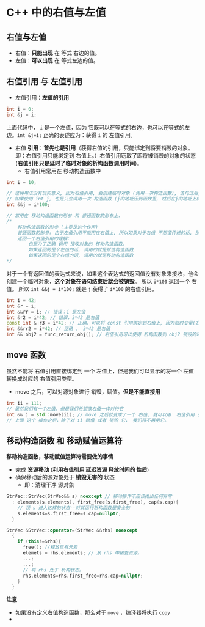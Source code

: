 # C++ 中的右值与左值

## 右值与左值

* 右值：**只能出现** 在 等式 右边的值。
* 左值：**可以出现** 在 等式左边的值。




## 右值引用 与 左值引用

* 左值引用：**左值的引用**

```c++
int i = 0;
int &j = i;
```

上面代码中， `i` 是一个左值，因为 它既可以在等式的右边，也可以在等式的左边。`int &j=i;` 正确的表述应为：获得 `i` 的 左值引用。



* 右值 **引用**：**首先也是引用**（获得右值的引用，只能绑定到将要销毁的对象。即：右值引用只能绑定到 右值上。）右值引用窃取了即将被销毁的对象的状态 (**右值引用只是延时了临时对象的析构函数调用时间**)。
  * 右值引用常用在 移动构造函数中

```c++
int i = 10;

// 这种用法没有现实意义, 因为右值引用, 会创建临时对象 (调用一次构造函数), 语句过后, 临时对象不会销毁.
// 如果使用 int j, 也是只会调用一次 构造函数 (j的地址压到函数里, 然后在j的地址上构造)
int &&j = i*100; 

// 常用在 移动构造函数的形参 和 普通函数的形参上.
/*
	移动构造函数的形参 (主要是这个作用)
	普通函数的形参: 由于左值引用不能用在右值上, 所以如果对于右值 不想值传递的话, 那就用 右值引用吧.
	返回一个右值引用的理解:
		也是为了正确 调用 接收对象的 移动构造函数.
		如果返回的是个左值的话, 调用的就是赋值构造函数
		如果返回的是个右值的话, 调用的就是移动构造函数
*/
```

对于一个有返回值的表达式来说，如果这个表达式的返回值没有对象来接收，他会创建一个临时对象，**这个对象在语句结束后就会被销毁**。 所以 `i*100` 返回一个 右值。 所以 `int &&j = i*100;` 就是 `j` 获得了 `i*100` 的右值引用。



```c++
int i = 42;
int &r = i;
int &&rr = i; // 错误：i 是左值
int &r2 = i*42; // 错误，i*42 是右值
const int & r3 = i*42; // 正确，可以将 const 引用绑定到右值上, 因为临时变量(右值)是 const 的?
int &&rr2 = i*42; // 正确 ， i*42 是右值
int && obj2 = func_return_obj(); // 右值引用可以使得 析构函数到 obj2 销毁的时候再执行.
```



## move 函数

虽然不能将 右值引用直接绑定到 一个 左值上，但是我们可以显示的将一个 左值转换成对应的 右值引用类型。

* move 之后，可以对源对象进行 销毁，赋值。**但是不能直接用**

```c++
int ii = 111;
// 虽然我们有一个左值，但是我们希望像右值一样对待它
int && j = std::move(ii); // move 之后就变成了一个 右值, 就可以用  右值引用 引用之
// 上面 这个 操作之后，除了对 ii 赋值 或者 销毁 它， 我们将不再用它。
```



## 移动构造函数 和 移动赋值运算符

**移动构造函数，移动赋值运算符需要做的事情**

* 完成 **资源移动**  (**利用右值引用 延迟资源 释放时间的 性质**)
* 确保移动后的源对象处于 **销毁无害的** 状态
  * 即：清理干净 源对象

```c++
StrVec::StrVec(StrVec&& s) noexcept // 移动操作不应该抛出任何异常
  : elements(s.elements), first_free(s.first_free), cap(s.cap){
    // 顶 s 进入这样的状态--对其运行析构函数是安全的
    s.elements=s.first_free=s.cap=nullptr;
  }
```

```c++
StrVec &StrVec::operator=(StrVec &&rhs) noexcept
  {
    if (this!=&rhs){
      free(); //释放已有元素
      elemets = rhs.elements; // 从 rhs 中接管资源。
      ...;
      ...;
      // 将 rhs 处于 析构状态。
      rhs.elements=rhs.first_free=rhs.cap=nullptr;
    }
  }
```



**注意**

* 如果没有定义右值构造函数，那么对于 `move` ，编译器将执行 `copy`
* 